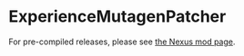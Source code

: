# ExperienceMutagenPatcher
For pre-compiled releases, please see [the Nexus mod page](https://www.nexusmods.com/skyrimspecialedition/mods/41937).
